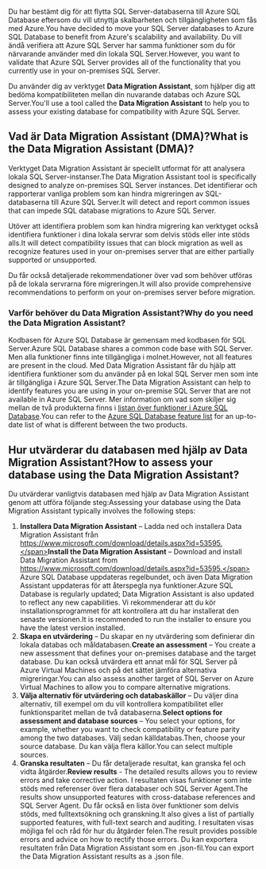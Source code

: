 <span data-ttu-id="e90ce-101">Du har bestämt dig för att flytta SQL Server-databaserna till Azure SQL Database eftersom du vill utnyttja skalbarheten och tillgängligheten som fås med Azure.</span><span class="sxs-lookup"><span data-stu-id="e90ce-101">You have decided to move your SQL Server databases to Azure SQL Database to benefit from Azure's scalability and availability.</span></span> <span data-ttu-id="e90ce-102">Du vill ändå verifiera att Azure SQL Server har samma funktioner som du för närvarande använder med din lokala SQL Server.</span><span class="sxs-lookup"><span data-stu-id="e90ce-102">However, you want to validate that Azure SQL Server provides all of the functionality that you currently use in your on-premises SQL Server.</span></span>

<span data-ttu-id="e90ce-103">Du använder dig av verktyget **Data Migration Assistant**, som hjälper dig att bedöma kompatibiliteten mellan din nuvarande databas och Azure SQL Server.</span><span class="sxs-lookup"><span data-stu-id="e90ce-103">You'll use a tool called the **Data Migration Assistant** to help you to assess your existing database for compatibility with Azure SQL Server.</span></span>

## <a name="what-is-the-data-migration-assistant-dma"></a><span data-ttu-id="e90ce-104">Vad är Data Migration Assistant (DMA)?</span><span class="sxs-lookup"><span data-stu-id="e90ce-104">What is the Data Migration Assistant (DMA)?</span></span>

<span data-ttu-id="e90ce-105">Verktyget Data Migration Assistant är speciellt utformat för att analysera lokala SQL Server-instanser.</span><span class="sxs-lookup"><span data-stu-id="e90ce-105">The Data Migration Assistant tool is specifically designed to analyze on-premises SQL Server instances.</span></span> <span data-ttu-id="e90ce-106">Det identifierar och rapporterar vanliga problem som kan hindra migreringen av SQL-databaserna till Azure SQL Server.</span><span class="sxs-lookup"><span data-stu-id="e90ce-106">It will detect and report common issues that can impede SQL database migrations to Azure SQL Server.</span></span>

<span data-ttu-id="e90ce-107">Utöver att identifiera problem som kan hindra migrering kan verktyget också identifiera funktioner i dina lokala servrar som delvis stöds eller inte stöds alls.</span><span class="sxs-lookup"><span data-stu-id="e90ce-107">It will detect compatibility issues that can block migration as well as recognize features used in your on-premises server that are either partially supported or unsupported.</span></span>

<span data-ttu-id="e90ce-108">Du får också detaljerade rekommendationer över vad som behöver utföras på de lokala servrarna före migreringen.</span><span class="sxs-lookup"><span data-stu-id="e90ce-108">It will also provide comprehensive recommendations to perform on your on-premises server before migration.</span></span>

### <a name="why-do-you-need-the-data-migration-assistant"></a><span data-ttu-id="e90ce-109">Varför behöver du Data Migration Assistant?</span><span class="sxs-lookup"><span data-stu-id="e90ce-109">Why do you need the Data Migration Assistant?</span></span>

<span data-ttu-id="e90ce-110">Kodbasen för Azure SQL Database är gemensam med kodbasen för SQL Server.</span><span class="sxs-lookup"><span data-stu-id="e90ce-110">Azure SQL Database shares a common code base with SQL Server.</span></span> <span data-ttu-id="e90ce-111">Men alla funktioner finns inte tillgängliga i molnet.</span><span class="sxs-lookup"><span data-stu-id="e90ce-111">However, not all features are present in the cloud.</span></span> <span data-ttu-id="e90ce-112">Med Data Migration Assistant får du hjälp att identifiera funktioner som du använder på en lokal SQL Server men som inte är tillgängliga i Azure SQL Server.</span><span class="sxs-lookup"><span data-stu-id="e90ce-112">The Data Migration Assistant can help to identify features you are using in your on-premise SQL Server that are not available in Azure SQL Server.</span></span> <span data-ttu-id="e90ce-113">Mer information om vad som skiljer sig mellan de två produkterna finns i [listan över funktioner i Azure SQL Database](https://docs.microsoft.com/azure/sql-database/sql-database-features).</span><span class="sxs-lookup"><span data-stu-id="e90ce-113">You can refer to the [Azure SQL Database feature list](https://docs.microsoft.com/azure/sql-database/sql-database-features) for an up-to-date list of what is different between the two products.</span></span>

## <a name="how-to-assess-your-database-using-the-data-migration-assistant"></a><span data-ttu-id="e90ce-114">Hur utvärderar du databasen med hjälp av Data Migration Assistant?</span><span class="sxs-lookup"><span data-stu-id="e90ce-114">How to assess your database using the Data Migration Assistant?</span></span>

<span data-ttu-id="e90ce-115">Du utvärderar vanligtvis databasen med hjälp av Data Migration Assistant genom att utföra följande steg:</span><span class="sxs-lookup"><span data-stu-id="e90ce-115">Assessing your database using the Data Migration Assistant typically involves the following steps:</span></span>

1. <span data-ttu-id="e90ce-116">**Installera Data Migration Assistant** – Ladda ned och installera Data Migration Assistant från https://www.microsoft.com/download/details.aspx?id=53595.</span><span class="sxs-lookup"><span data-stu-id="e90ce-116">**Install the Data Migration Assistant** – Download and install Data Migration Assistant from https://www.microsoft.com/download/details.aspx?id=53595.</span></span> <span data-ttu-id="e90ce-117">Azure SQL Database uppdateras regelbundet, och även Data Migration Assistant uppdateras för att återspegla nya funktioner.</span><span class="sxs-lookup"><span data-stu-id="e90ce-117">Azure SQL Database is regularly updated; Data Migration Assistant is also updated to reflect any new capabilities.</span></span> <span data-ttu-id="e90ce-118">Vi rekommenderar att du kör installationsprogrammet för att kontrollera att du har installerat den senaste versionen.</span><span class="sxs-lookup"><span data-stu-id="e90ce-118">It is recommended to run the installer to ensure you have the latest version installed.</span></span>
2. <span data-ttu-id="e90ce-119">**Skapa en utvärdering** – Du skapar en ny utvärdering som definierar din lokala databas och måldatabasen.</span><span class="sxs-lookup"><span data-stu-id="e90ce-119">**Create an assessment** – You create a new assessment that defines your on-premises database and the target database.</span></span> <span data-ttu-id="e90ce-120">Du kan också utvärdera ett annat mål för SQL Server på Azure Virtual Machines och på det sättet jämföra alternativa migreringar.</span><span class="sxs-lookup"><span data-stu-id="e90ce-120">You can also assess another target of SQL Server on Azure Virtual Machines to allow you to compare alternative migrations.</span></span>
3. <span data-ttu-id="e90ce-121">**Välja alternativ för utvärdering och databaskällor** – Du väljer dina alternativ, till exempel om du vill kontrollera kompatibilitet eller funktionsparitet mellan de två databaserna.</span><span class="sxs-lookup"><span data-stu-id="e90ce-121">**Select options for assessment and database sources** – You select your options, for example, whether you want to check compatibility or feature parity among the two databases.</span></span> <span data-ttu-id="e90ce-122">Välj sedan källdatabas.</span><span class="sxs-lookup"><span data-stu-id="e90ce-122">Then, choose your source database.</span></span> <span data-ttu-id="e90ce-123">Du kan välja flera källor.</span><span class="sxs-lookup"><span data-stu-id="e90ce-123">You can select multiple sources.</span></span>
4. <span data-ttu-id="e90ce-124">**Granska resultaten** – Du får detaljerade resultat, kan granska fel och vidta åtgärder.</span><span class="sxs-lookup"><span data-stu-id="e90ce-124">**Review results** - The detailed results allows you to review errors and take corrective action.</span></span> <span data-ttu-id="e90ce-125">I resultaten visas funktioner som inte stöds med referenser över flera databaser och SQL Server Agent.</span><span class="sxs-lookup"><span data-stu-id="e90ce-125">The results show unsupported features with cross-database references and SQL Server Agent.</span></span> <span data-ttu-id="e90ce-126">Du får också en lista över funktioner som delvis stöds, med fulltextsökning och granskning.</span><span class="sxs-lookup"><span data-stu-id="e90ce-126">It also gives a list of partially supported features, with full-text search and auditing.</span></span> <span data-ttu-id="e90ce-127">I resultaten visas möjliga fel och råd för hur du åtgärder felen.</span><span class="sxs-lookup"><span data-stu-id="e90ce-127">The result provides possible errors and advice on how to rectify those errors.</span></span> <span data-ttu-id="e90ce-128">Du kan exportera resultaten från Data Migration Assistant som en .json-fil.</span><span class="sxs-lookup"><span data-stu-id="e90ce-128">You can export the Data Migration Assistant results as a .json file.</span></span>

